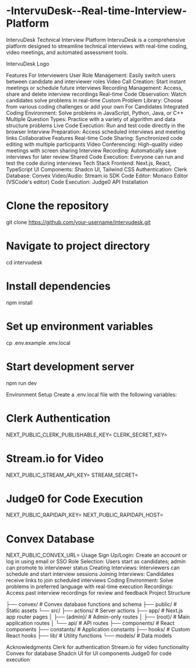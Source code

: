 # -IntervuDesk--Real-time-Interview-Platform
IntervuDesk Technical Interview Platform IntervuDesk is a comprehensive platform designed to streamline technical interviews with real-time coding, video meetings, and automated assessment tools.

IntervuDesk Logo

Features For Interviewers User Role Management: Easily switch users between candidate and interviewer roles Video Call Creation: Start instant meetings or schedule future interviews Recording Management: Access, share and delete interview recordings Real-time Code Observation: Watch candidates solve problems in real-time Custom Problem Library: Choose from various coding challenges or add your own For Candidates Integrated Coding Environment: Solve problems in JavaScript, Python, Java, or C++ Multiple Question Types: Practice with a variety of algorithm and data structure problems Live Code Execution: Run and test code directly in the browser Interview Preparation: Access scheduled interviews and meeting links Collaborative Features Real-time Code Sharing: Synchronized code editing with multiple participants Video Conferencing: High-quality video meetings with screen sharing Interview Recording: Automatically save interviews for later review Shared Code Execution: Everyone can run and test the code during interviews Tech Stack Frontend: Next.js, React, TypeScript UI Components: Shadcn UI, Tailwind CSS Authentication: Clerk Database: Convex Video/Audio: Stream.io SDK Code Editor: Monaco Editor (VSCode's editor) Code Execution: Judge0 API Installation

# Clone the repository
git clone https://github.com/your-username/intervudesk.git

# Navigate to project directory
cd intervudesk

# Install dependencies
npm install

# Set up environment variables
cp .env.example .env.local

# Start development server
npm run dev


Environment Setup Create a .env.local file with the following variables:

# Clerk Authentication
NEXT_PUBLIC_CLERK_PUBLISHABLE_KEY=
CLERK_SECRET_KEY=

# Stream.io for Video
NEXT_PUBLIC_STREAM_API_KEY=
STREAM_SECRET=

# Judge0 for Code Execution
NEXT_PUBLIC_RAPIDAPI_KEY=
NEXT_PUBLIC_RAPIDAPI_HOST=

# Convex Database
NEXT_PUBLIC_CONVEX_URL=
Usage Sign Up/Login: Create an account or log in using email or SSO Role Selection: Users start as candidates; admin can promote to interviewer status Creating Interviews: Interviewers can schedule and start interview sessions Joining Interviews: Candidates receive links to join scheduled interviews Coding Environment: Solve problems in preferred language with real-time execution Recordings: Access past interview recordings for review and feedback Project Structure

├── convex/                  # Convex database functions and schema
├── public/                  # Static assets
└── src/
    ├── actions/             # Server actions
    ├── app/                 # Next.js app router pages
    │   ├── (admin)/         # Admin-only routes
    │   ├── (root)/          # Main application routes
    │   └── api/             # API routes
    ├── components/          # React components
    ├── constants/           # Application constants
    ├── hooks/               # Custom React hooks
    ├── lib/                 # Utility functions
    └── models/              # Data models


Acknowledgments Clerk for authentication Stream.io for video functionality Convex for database Shadcn UI for UI components Judge0 for code execution
